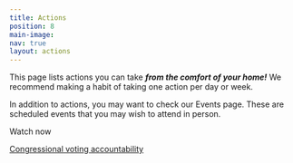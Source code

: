 ```yaml
---
title: Actions
position: 8
main-image: 
nav: true
layout: actions
---
```


This page lists actions you can take ***from the comfort of your home!*** We recommend making a habit of taking one action per day or week.

In addition to actions, you may want to check our Events page. These are scheduled events that you may wish to attend in person. 

Watch now 

[Congressional voting accountability](https://t.co/JmgpJx1urp) 